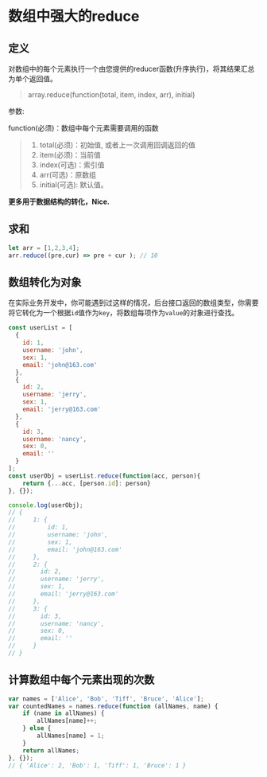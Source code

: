 # 数组中强大的reduce

## 定义

对数组中的每个元素执行一个由您提供的reducer函数(升序执行)，将其结果汇总为单个返回值。

> array.reduce(function(total, item, index, arr), initial)

参数:

function(必须)：数组中每个元素需要调用的函数

> 1. total(必须)：初始值, 或者上一次调用回调返回的值
> 2. item(必须)：当前值
> 3. index(可选)：索引值
> 4. arr(可选)：原数组
> 5. initial(可选): 默认值。

**更多用于数据结构的转化，Nice.**

## 求和

```js
let arr = [1,2,3,4];
arr.reduce((pre,cur) => pre + cur ); // 10
```

## 数组转化为对象
在实际业务开发中，你可能遇到过这样的情况，后台接口返回的数组类型，你需要将它转化为一个根据`id`值作为`key`，将数组每项作为`value`的对象进行查找。

```js
const userList = [
  {
    id: 1,
    username: 'john',
    sex: 1,
    email: 'john@163.com'
  },
  {
    id: 2,
    username: 'jerry',
    sex: 1,
    email: 'jerry@163.com'
  },
  {
    id: 3,
    username: 'nancy',
    sex: 0,
    email: ''
  }
];
const userObj = userList.reduce(function(acc, person){
    return {...acc, [person.id]: person}
}, {});

console.log(userObj);
// {
//     1: {
//         id: 1,
//         username: 'john',
//         sex: 1,
//         email: 'john@163.com'
//     },
//     2: {
//       id: 2,
//       username: 'jerry',
//       sex: 1,
//       email: 'jerry@163.com'
//     },
//     3: {
//       id: 3,
//       username: 'nancy',
//       sex: 0,
//       email: ''
//     }
// }
```

## 计算数组中每个元素出现的次数
```js
var names = ['Alice', 'Bob', 'Tiff', 'Bruce', 'Alice'];
var countedNames = names.reduce(function (allNames, name) { 
    if (name in allNames) {
        allNames[name]++;
    } else {
        allNames[name] = 1;
    }
    return allNames;
}, {});
// { 'Alice': 2, 'Bob': 1, 'Tiff': 1, 'Bruce': 1 }
```
